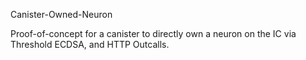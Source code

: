 Canister-Owned-Neuron

Proof-of-concept for a canister to directly own a neuron on the IC via Threshold ECDSA, and HTTP Outcalls.
